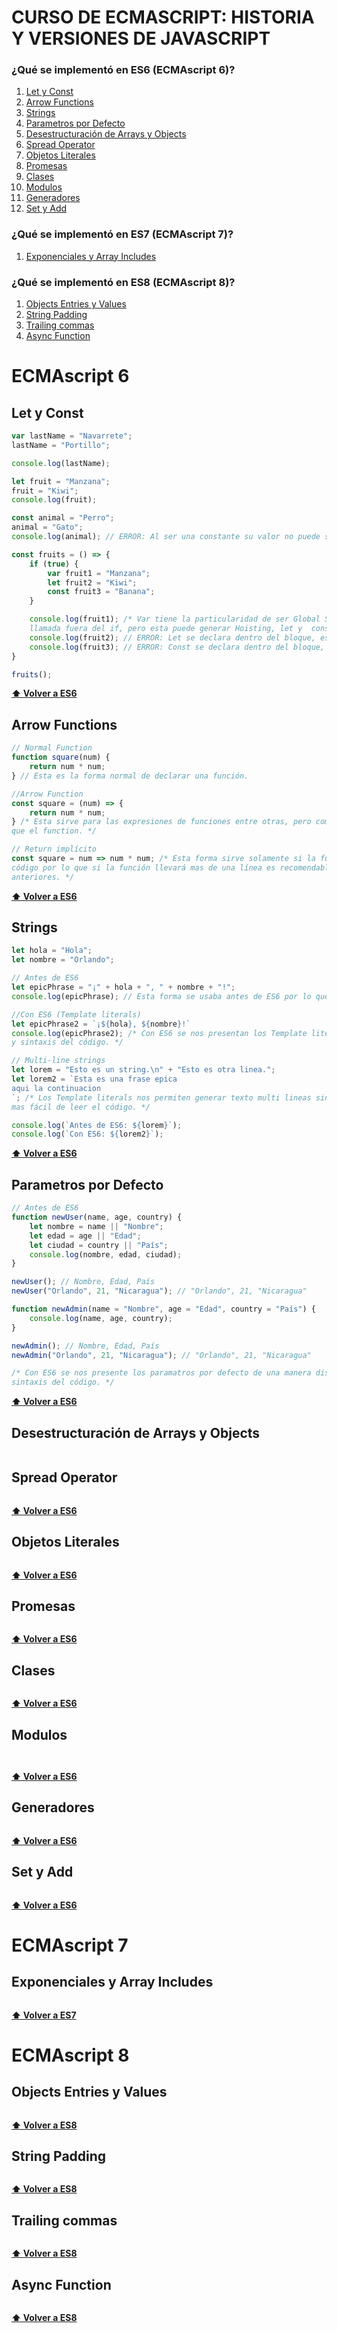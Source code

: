 # CURSO DE ECMASCRIPT: HISTORIA Y VERSIONES DE JAVASCRIPT
### ¿Qué se implementó en ES6 (ECMAscript 6)?
1. [Let y Const](#let-y-const)
2. [Arrow Functions](#arrow-functions)
3. [Strings](#strings)
4. [Parametros por Defecto](#parametros-por-defecto)
5. [Desestructuración de Arrays y Objects](#desestructuración-de-arrays-y-objects)
6. [Spread Operator](#spread-operator)
7. [Objetos Literales](#objetos-literales)
8. [Promesas](#promesas)
11. [Clases](#clases)
12. [Modulos](#modulos)
13. [Generadores](#generadores)
14. [Set y Add](#set-y-add)

### ¿Qué se implementó en ES7 (ECMAscript 7)?
1. [Exponenciales y Array Includes](#exponenciales-y-array-includes)

### ¿Qué se implementó en ES8 (ECMAscript 8)?
1. [Objects Entries y Values](#objects-entries-y-values)
2. [String Padding](#string-padding)
3. [Trailing commas](#trailing-commas)
4. [Async Function](#async-function)

# ECMAscript 6
## Let y Const
```javascript
var lastName = "Navarrete";
lastName = "Portillo";

console.log(lastName);

let fruit = "Manzana";
fruit = "Kiwi";
console.log(fruit);

const animal = "Perro";
animal = "Gato";
console.log(animal); // ERROR: Al ser una constante su valor no puede ser reasignado

const fruits = () => {
    if (true) {
        var fruit1 = "Manzana";
        let fruit2 = "Kiwi";
        const fruit3 = "Banana";
    }

    console.log(fruit1); /* Var tiene la particularidad de ser Global Scope, por ende, esta puede ser
    llamada fuera del if, pero esta puede generar Hoisting, let y  const no. */
    console.log(fruit2); // ERROR: Let se declara dentro del bloque, es decir, block scope
    console.log(fruit3); // ERROR: Const se declara dentro del bloque, es decir, block scope
}

fruits();
```
**[⬆ Volver a ES6](#qué-se-implementó-en-es6-ecmascript-6)**
## Arrow Functions
```javascript
// Normal Function
function square(num) {
    return num * num;
} // Esta es la forma normal de declarar una función.

//Arrow Function
const square = (num) => {
    return num * num;
} /* Esta sirve para las expresiones de funciones entre otras, pero como se puede observar es más legible
que el function. */

// Return implícito
const square = num => num * num; /* Esta forma sirve solamente si la función contará con una sola línea de
código por lo que si la función llevará mas de una línea es recomendable usar una de las 2 formas
anteriores. */
```
**[⬆ Volver a ES6](#qué-se-implementó-en-es6-ecmascript-6)**
## Strings
```javascript
let hola = "Hola";
let nombre = "Orlando";

// Antes de ES6
let epicPhrase = "¡" + hola + ", " + nombre + "!";
console.log(epicPhrase); // Esta forma se usaba antes de ES6 por lo que a la vista no es muy legible.

//Con ES6 (Template literals)
let epicPhrase2 = `¡${hola}, ${nombre}!`
console.log(epicPhrase2); /* Con ES6 se nos presentan los Template literals para mejorar la legibilidad
y sintaxis del código. */

// Multi-line strings
let lorem = "Esto es un string.\n" + "Esto es otra linea.";
let lorem2 = `Esta es una frase epica
aqui la continuacion
`; /* Los Template literals nos permiten generar texto multi lineas sin tener que agregar el '\n' haciendo
mas fácil de leer el código. */

console.log(`Antes de ES6: ${lorem}`);
console.log(`Con ES6: ${lorem2}`);
```
**[⬆ Volver a ES6](#qué-se-implementó-en-es6-ecmascript-6)**
## Parametros por Defecto
```javascript
// Antes de ES6
function newUser(name, age, country) {
    let nombre = name || "Nombre";
    let edad = age || "Edad";
    let ciudad = country || "País";
    console.log(nombre, edad, ciudad);
}

newUser(); // Nombre, Edad, País
newUser("Orlando", 21, "Nicaragua"); // "Orlando", 21, "Nicaragua"

function newAdmin(name = "Nombre", age = "Edad", country = "País") {
    console.log(name, age, country);
}

newAdmin(); // Nombre, Edad, País
newAdmin("Orlando", 21, "Nicaragua"); // "Orlando", 21, "Nicaragua"

/* Con ES6 se nos presente los paramatros por defecto de una manera distinta para hacer mas fácil la
sintaxis del código. */
```
**[⬆ Volver a ES6](#qué-se-implementó-en-es6-ecmascript-6)**
## Desestructuración de Arrays y Objects
```javascript

```
## Spread Operator
```javascript

```
**[⬆ Volver a ES6](#qué-se-implementó-en-es6-ecmascript-6)**
## Objetos Literales
```javascript

```
**[⬆ Volver a ES6](#qué-se-implementó-en-es6-ecmascript-6)**
## Promesas
```javascript

```
**[⬆ Volver a ES6](#qué-se-implementó-en-es6-ecmascript-6)**
## Clases
```javascript

```
**[⬆ Volver a ES6](#qué-se-implementó-en-es6-ecmascript-6)**
## Modulos
```javascript

```
```javascript

```
**[⬆ Volver a ES6](#qué-se-implementó-en-es6-ecmascript-6)**
## Generadores
```javascript

```
**[⬆ Volver a ES6](#qué-se-implementó-en-es6-ecmascript-6)**
## Set y Add
```javascript

```
**[⬆ Volver a ES6](#qué-se-implementó-en-es6-ecmascript-6)**

# ECMAscript 7
## Exponenciales y Array Includes
```javascript

```
**[⬆ Volver a ES7](#qué-se-implementó-en-es7-ecmascript-7)**

# ECMAscript 8
## Objects Entries y Values
```javascript

```
**[⬆ Volver a ES8](#qué-se-implementó-en-es8-ecmascript-8)**
## String Padding
```javascript

```
**[⬆ Volver a ES8](#qué-se-implementó-en-es8-ecmascript-8)**
## Trailing commas
```javascript

```
**[⬆ Volver a ES8](#qué-se-implementó-en-es8-ecmascript-8)**
## Async Function
```javascript

```
**[⬆ Volver a ES8](#qué-se-implementó-en-es8-ecmascript-8)**
